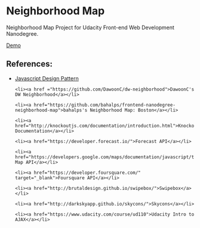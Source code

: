 <h1>Neighborhood Map</h1>
<p>Neighborhood Map Project for Udacity Front-end Web Development Nanodegree.</p>
<p><a href ="http://lei-clearsky.github.io/neighborhood-map-seperate-model/">Demo</a></p>
<h2>References:</h2>
<ul>
	<li><a href = "https://www.udacity.com/course/ud989" target="_blank">Javascript Design Pattern</a></li>
	
	<li><a href ="https://github.com/DawoonC/dw-neighborhood">DawoonC's DW Neighborhood</a></li>
	
	<li><a href="https://github.com/bahalps/frontend-nanodegree-neighborhood-map">bahalps's Neighborhood Map: Boston</a></li>
	
	<li><a href="http://knockoutjs.com/documentation/introduction.html">Knockout Documentation</a></li>
	
	<li><a href="https://developer.forecast.io/">Forecast API</a></li>
	
	<li><a href="https://developers.google.com/maps/documentation/javascript/tutorial">Google Map API</a></li>
	
	<li><a href="https://developer.foursquare.com/" target="_blank">Foursquare API</a></li>
	
	<li><a href="http://brutaldesign.github.io/swipebox/">Swipebox</a></li>
	
	<li><a href="http://darkskyapp.github.io/skycons/">Skycons</a></li>
	
	<li><a href="https://www.udacity.com/course/ud110">Udacity Intro to AJAX</a></li>
</ul>
